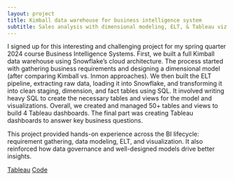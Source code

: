 ```yaml
---
layout: project
title: Kimball data warehouse for business intelligence system
subtitle: Sales analysis with dimensional modeling, ELT, & Tableau viz
---
```

I signed up for this interesting and challenging project for my spring quarter 2024 course Business Intelligence Systems. First, we built a full Kimball data warehouse using Snowflake’s cloud architecture. The process started with gathering business requirements and designing a dimensional model (after comparing Kimball vs. Inmon approaches). We then built the ELT pipeline, extracting raw data, loading it into Snowflake, and transforming it into clean staging, dimension, and fact tables using SQL. It involved writing heavy SQL to create the necessary tables and views for the model and visualizations. Overall, we created and managed 50+ tables and views to build 4 Tableau dashboards. The final part was creating Tableau dashboards to answer key business questions. 

This project provided hands-on experience across the BI lifecycle: requirement gathering, data modeling, ELT, and visualization. It also reinforced how data governance and well-designed models drive better insights.

<a href="https://tinyurl.com/y4sdce8u" target="_blank" class="button">Tableau</a>
<a href="https://github.com/jaivardhanschauhan/businessintelligence" target="_blank" class="button">Code</a>

